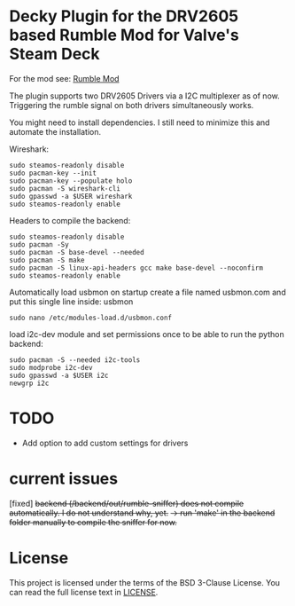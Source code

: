 # Decky Plugin for the DRV2605 based Rumble Mod for Valve's Steam Deck

For the mod see: [Rumble Mod](https://github.com/dawidmpunkt/rumble-for-steamdeck/)

The plugin supports two DRV2605 Drivers via a I2C multiplexer as of now.
Triggering the rumble signal on both drivers simultaneously works.

You might need to install dependencies. I still need to minimize this and automate the installation.

Wireshark:
```
sudo steamos-readonly disable
sudo pacman-key --init
sudo pacman-key --populate holo
sudo pacman -S wireshark-cli
sudo gpasswd -a $USER wireshark
sudo steamos-readonly enable
```

Headers to compile the backend:
```
sudo steamos-readonly disable
sudo pacman -Sy
sudo pacman -S base-devel --needed
sudo pacman -S make
sudo pacman -S linux-api-headers gcc make base-devel --noconfirm
sudo steamos-readonly enable
```

Automatically load usbmon on startup
create a file named usbmon.com and put this single line inside: usbmon
```
sudo nano /etc/modules-load.d/usbmon.conf
```

load i2c-dev module and set permissions once to be able to run the python backend: 
```
sudo pacman -S --needed i2c-tools
sudo modprobe i2c-dev
sudo gpasswd -a $USER i2c
newgrp i2c
```

# TODO
- Add option to add custom settings for drivers

# current issues
[fixed] ~~backend (/backend/out/rumble-sniffer) does not compile automatically. I do not understand why, yet.~~
 ~~-> run 'make' in the backend folder manually to compile the sniffer for now.~~

# License
This project is licensed under the terms of the BSD 3-Clause License. You can read the full
license text in [LICENSE](LICENSE).
